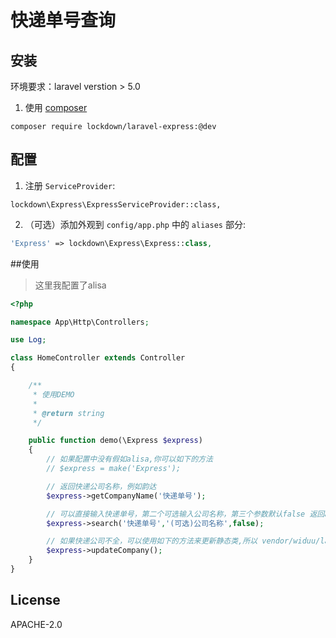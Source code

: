 # 快递单号查询

## 安装

环境要求：laravel verstion > 5.0

1. 使用 [composer](https://getcomposer.org/)

  ```
  composer require lockdown/laravel-express:@dev
  ```

## 配置

1. 注册 `ServiceProvider`:

  ```
  lockdown\Express\ExpressServiceProvider::class,
  ```

2. （可选）添加外观到 `config/app.php` 中的 `aliases` 部分:

  ```php
  'Express' => lockdown\Express\Express::class,
  ```

##使用

>这里我配置了alisa

```php
<?php

namespace App\Http\Controllers;

use Log;

class HomeController extends Controller
{

    /**
     * 使用DEMO
     *
     * @return string
     */

    public function demo(\Express $express)
    {
        // 如果配置中没有假如alisa,你可以如下的方法
        // $express = make('Express');

		// 返回快递公司名称，例如韵达
        $express->getCompanyName('快递单号');

        // 可以直接输入快递单号，第二个可选输入公司名称，第三个参数默认false 返回array的结果，true返回json 
        $express->search('快递单号','(可选)公司名称',false);

  		// 如果快递公司不全，可以使用如下的方法来更新静态类,所以 vendor/widuu/laravel-express/src 需要可写
  		$express->updateCompany();
    }
}
```
## License

APACHE-2.0
